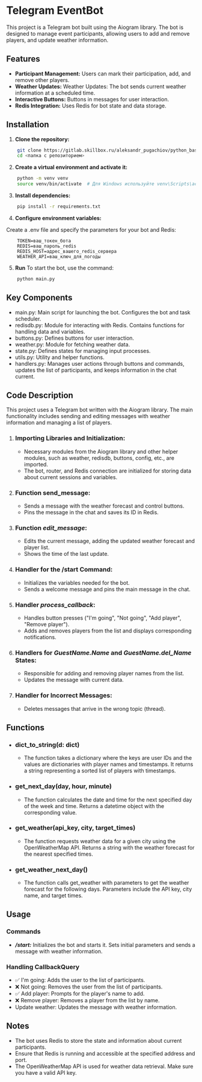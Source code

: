 # Telegram EventBot

This project is a Telegram bot built using the Aiogram library. The bot is designed to manage event participants, allowing users to add and remove players, and update weather information.

## Features

- **Participant Management:** Users can mark their participation, add, and remove other players.
- **Weather Updates:** Weather Updates: The bot sends current weather information at a scheduled time.
- **Interactive Buttons:** Buttons in messages for user interaction.
- **Redis Integration:** Uses Redis for bot state and data storage.



## Installation

1. **Clone the repository:**
```bash
    git clone https://gitlab.skillbox.ru/aleksandr_pugachiov/python_basic_diploma.git
    cd <папка с репозиторием>
```
2. **Create a virtual environment and activate it:**
```bash
    python -m venv venv
    source venv/bin/activate  # Для Windows используйте venv\Scripts\activate
```
3. **Install dependencies:**
```bash
    pip install -r requirements.txt
```
4. **Configure environment variables:**

Create a .env file and specify the parameters for your bot and Redis:
```env
    TOKEN=ваш_токен_бота
    REDIS=ваш_пароль_redis
    REDIS_HOST=адрес_вашего_redis_сервера
    WEATHER_API=ваш_ключ_для_погоды
```
5. **Run**
To start the bot, use the command:
```bash
    python main.py
```

## Key Components
- main.py: Main script for launching the bot. Configures the bot and task scheduler.
- redisdb.py: Module for interacting with Redis. Contains functions for handling data and variables.
- buttons.py: Defines buttons for user interaction.
- weather.py: Module for fetching weather data.
- state.py: Defines states for managing input processes.
- utils.py: Utility and helper functions.
- handlers.py: Manages user actions through buttons and commands, updates the list of participants, and keeps information in the chat current.


## Code Description

This project uses a Telegram bot written with the Aiogram library. The main functionality includes sending and editing messages with weather information and managing a list of players.

1. ### Importing Libraries and Initialization:
    - Necessary modules from the Aiogram library and other helper modules, such as weather, redisdb, buttons, config, etc., are imported.
    - The bot, router, and Redis connection are initialized for storing data about current sessions and variables.
2. ### Function send_message:

    - Sends a message with the weather forecast and control buttons.
    - Pins the message in the chat and saves its ID in Redis.
3. ### Function *edit_message*:

    - Edits the current message, adding the updated weather forecast and player list.
    - Shows the time of the last update.
4. ### Handler for the /start Command:

    - Initializes the variables needed for the bot. 
    - Sends a welcome message and pins the main message in the chat.
5. ### Handler *process_callback*:

    - Handles button presses ("I'm going", "Not going", "Add player", "Remove player").
    - Adds and removes players from the list and displays corresponding notifications.
6. ### Handlers for *GuestName.Name* and *GuestName.del_Name* States:

    - Responsible for adding and removing player names from the list.
    - Updates the message with current data.
7. ### Handler for Incorrect Messages:

    - Deletes messages that arrive in the wrong topic (thread).

## Functions

- ### dict_to_string(d: dict)

  - The function takes a dictionary where the keys are user IDs and the values are dictionaries with player names and timestamps. It returns a string representing a sorted list of players with timestamps.
- ### get_next_day(day, hour, minute)

  - The function calculates the date and time for the next specified day of the week and time. Returns a datetime object with the corresponding value.
- ### get_weather(api_key, city, target_times)

  - The function requests weather data for a given city using the OpenWeatherMap API. Returns a string with the weather forecast for the nearest specified times.
- ### get_weather_next_day()

  - The function calls get_weather with parameters to get the weather forecast for the following days. Parameters include the API key, city name, and target times.    

## Usage
    
### Commands
       
- ***/start:*** Initializes the bot and starts it. Sets initial parameters and sends a message with weather information.
        
### Handling CallbackQuery

- ✅ I'm going: Adds the user to the list of participants.
- ❌ Not going: Removes the user from the list of participants.
- ✅ Add player: Prompts for the player's name to add.
- ❌ Remove player: Removes a player from the list by name.
- Update weather: Updates the message with weather information.



## Notes
    
- The bot uses Redis to store the state and information about current participants.
- Ensure that Redis is running and accessible at the specified address and port.
- The OpenWeatherMap API is used for weather data retrieval. Make sure you have a valid API key.

